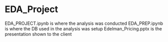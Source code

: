# EDA_Project
EDA_PROJECT.ipynb is where the analysis was conducted
EDA_PREP.ipynb is where the DB used in the analysis was setup
Edelman_Pricing.pptx is the presentation shown to the client
